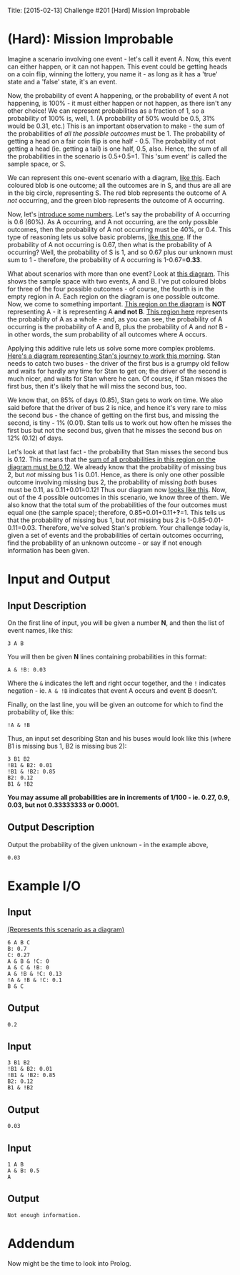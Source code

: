 Title: [2015-02-13] Challenge #201 [Hard] Mission Improbable

# **(Hard)**: Mission Improbable

Imagine a scenario involving one event - let's call it event A. Now, this event can either happen, or it can not happen. This event could be getting heads on a coin flip, winning the lottery, you name it - as long as it has a 'true' state and a 'false' state, it's an event.

Now, the probability of event A happening, or the probability of event A not happening, is 100% - it must either happen or not happen, as there isn't any other choice! We can represent probabilities as a fraction of 1, so a probability of 100% is, well, 1. (A probability of 50% would be 0.5, 31% would be 0.31, etc.) This is an important observation to make - the sum of the probabilities of *all the possible outcomes* must be 1. The probability of getting a head on a fair coin flip is one half - 0.5. The probability of not getting a head (ie. getting a tail) is one half, 0.5, also. Hence, the sum of all the probabilities in the scenario is 0.5+0.5=1. This 'sum event' is called the sample space, or S.

We can represent this one-event scenario with a diagram, [like this](http://i.imgur.com/qwmIb6E.png). Each coloured blob is one outcome; all the outcomes are in S, and thus are all are in the big circle, representing S. The red blob represents the outcome of A *not* occurring, and the green blob represents the outcome of A occurring.

Now, let's [introduce some numbers](http://i.imgur.com/avK6iUQ.png). Let's say the probability of A occurring is 0.6 (60%). As A occurring, and A not occurring, are the only possible outcomes, then the probability of A not occurring must be 40%, or 0.4. This type of reasoning lets us solve basic problems, [like this one](http://i.imgur.com/buH6RQn.png). If the probability of A not occurring is 0.67, then what is the probability of A occurring? Well, the probability of S is 1, and so 0.67 plus our unknown must sum to 1 - therefore, the probability of A occurring is 1-0.67=**0.33**.

What about scenarios with more than one event? Look at [this diagram](http://i.imgur.com/xTxM2eV.png). This shows the sample space with two events, A and B. I've put coloured blobs for three of the four possible outcomes - of course, the fourth is in the empty region in A. Each region on the diagram is one possible outcome. Now, we come to something important. [This region on the diagram](http://i.imgur.com/xi0MNZ6.png) is **NOT** representing A - it is representing A **and not B**. [This region here](http://i.imgur.com/GJhGvs5.png) represents the probability of A as a whole - and, as you can see, the probability of A occurring is the probability of A and B, plus the probability of A and *not* B - in other words, the sum probability of all outcomes where A occurs.

Applying this additive rule lets us solve some more complex problems. [Here's a diagram representing Stan's journey to work this morning](http://i.imgur.com/eyQnbyk.png). Stan needs to catch two buses - the driver of the first bus is a grumpy old fellow and waits for hardly any time for Stan to get on; the driver of the second is much nicer, and waits for Stan where he can. Of course, if Stan misses the first bus, then it's likely that he will miss the second bus, too.

We know that, on 85% of days (0.85), Stan gets to work on time. We also said before that the driver of bus 2 is nice, and hence it's very rare to miss the second bus - the chance of getting on the first bus, and missing the second, is tiny - 1% (0.01). Stan tells us to work out how often he misses the first bus but not the second bus, given that he misses the second bus on 12% (0.12) of days.

Let's look at that last fact - the probability that Stan misses the second bus is 0.12. This means that the [sum of all probabilities in this region on the diagram must be 0.12](http://i.imgur.com/p9XM9uo.png). We already know that the probability of missing bus 2, but *not* missing bus 1 is 0.01. Hence, as there is only one other possible outcome involving missing bus 2, the probability of missing *both* buses must be 0.11, as 0.11+0.01=0.12! Thus our diagram now [looks like this](http://i.imgur.com/PqO8HI1.png). Now, out of the 4 possible outcomes in this scenario, we know three of them. We also know that the total sum of the probabilities of the four outcomes must equal one (the sample space); therefore, 0.85+0.01+0.11+**?**=1. This tells us that the probability of missing bus 1, but *not* missing bus 2 is 1-0.85-0.01-0.11=0.03. Therefore, we've solved Stan's problem. Your challenge today is, given a set of events and the probabilities of certain outcomes occurring, find the probability of an unknown outcome - or say if not enough information has been given.

# Input and Output

## Input Description

On the first line of input, you will be given a number **N**, and then the list of event names, like this:

    3 A B

You will then be given **N** lines containing probabilities in this format:

    A & !B: 0.03

Where the `&` indicates the left and right occur together, and the `!` indicates negation - ie. `A & !B` indicates that event A occurs and event B doesn't.

Finally, on the last line, you will be given an outcome for which to find the probability of, like this:

    !A & !B

Thus, an input set describing Stan and his buses would look like this (where B1 is missing bus 1, B2 is missing bus 2):

    3 B1 B2
    !B1 & B2: 0.01
    !B1 & !B2: 0.85
    B2: 0.12
    B1 & !B2

**You may assume all probabilities are in increments of 1/100 - ie. 0.27, 0.9, 0.03, but not 0.33333333 or 0.0001.**

## Output Description

Output the probability of the given unknown - in the example above,

    0.03

# Example I/O

## Input

[(Represents this scenario as a diagram)](http://i.imgur.com/720vIok.png)

    6 A B C
    B: 0.7
    C: 0.27
    A & B & !C: 0
    A & C & !B: 0
    A & !B & !C: 0.13
    !A & !B & !C: 0.1
    B & C

## Output

    0.2

## Input

    3 B1 B2
    !B1 & B2: 0.01
    !B1 & !B2: 0.85
    B2: 0.12
    B1 & !B2

## Output

    0.03

## Input

    1 A B
    A & B: 0.5
    A

## Output

    Not enough information.

# Addendum

Now might be the time to look into Prolog.